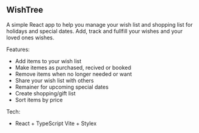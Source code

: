 ## WishTree

A simple React app to help you manage your wish list and shopping list for holidays and special dates.
Add, track and fullfill your wishes and your loved ones wishes.

Features:

- Add items to your wish list
- Make itemes as purchased, recived or booked
- Remove items when no longer needed or want
- Share your wish list with others
- Remainer for upcoming special dates
- Create shopping/gift list
- Sort items by price

Tech:

- React + TypeScript Vite + Stylex
